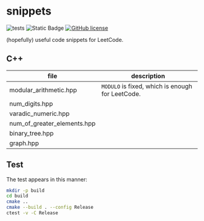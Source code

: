 # snippets
![tests](https://github.com/hesic73/snippets/actions/workflows/tests.yml/badge.svg)
![Static Badge](https://img.shields.io/badge/std-c%2B%2B20-blue)
[![GitHub license](https://img.shields.io/badge/license-MIT-blue.svg)](https://raw.githubusercontent.com/hesic73/snippets/master/LICENSE)

(hopefully) useful code snippets for LeetCode.

## C++

| file                        | description                                      |
| --------------------------- | ------------------------------------------------ |
| modular_arithmetic.hpp      | `MODULO` is fixed, which is enough for LeetCode. |
| num_digits.hpp              |                                                  |
| varadic_numeric.hpp         |                                                  |
| num_of_greater_elements.hpp |                                                  |
| binary_tree.hpp             |                                                  |
| graph.hpp                   |                                                  |

## Test

The test appears in this manner:

```bash
mkdir -p build
cd build
cmake ..
cmake --build . --config Release
ctest -v -C Release
```

